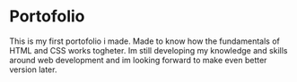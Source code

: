 # Portofolio
This is my first portofolio i made. Made to know how the fundamentals of HTML and CSS works togheter. Im still developing my knowledge and skills around web development and im looking forward to make even better version later.  
